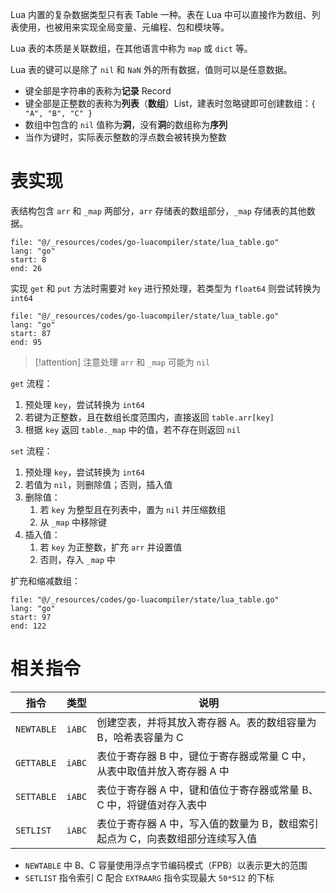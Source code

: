 Lua 内置的复杂数据类型只有表 Table 一种。表在 Lua 中可以直接作为数组、列表使用，也被用来实现全局变量、元编程、包和模块等。

Lua 表的本质是关联数组，在其他语言中称为 `map` 或 `dict` 等。

Lua 表的键可以是除了 `nil` 和 `NaN` 外的所有数据，值则可以是任意数据。
- 键全部是字符串的表称为**记录** Record
- 键全部是正整数的表称为**列表**（**数组**）List，建表时忽略键即可创建数组：`{ "A", "B", "C" }`
- 数组中包含的 `nil` 值称为**洞**，没有**洞**的数组称为**序列**
- 当作为键时，实际表示整数的浮点数会被转换为整数

# 表实现

表结构包含 `arr` 和 `_map` 两部分，`arr` 存储表的数组部分，`_map` 存储表的其他数据。

```reference
file: "@/_resources/codes/go-luacompiler/state/lua_table.go"
lang: "go"
start: 8
end: 26
```

实现 `get` 和 `put` 方法时需要对 `key` 进行预处理，若类型为 `float64` 则尝试转换为 `int64`

```reference
file: "@/_resources/codes/go-luacompiler/state/lua_table.go"
lang: "go"
start: 87
end: 95
```

> [!attention] 注意处理 `arr` 和 `_map` 可能为 `nil`

`get` 流程：
1. 预处理 `key`，尝试转换为 `int64`
2. 若键为正整数，且在数组长度范围内，直接返回 `table.arr[key]`
3. 根据 `key` 返回 `table._map` 中的值，若不存在则返回 `nil`

`set` 流程：
1. 预处理 `key`，尝试转换为 `int64`
2. 若值为 `nil`，则删除值；否则，插入值
3. 删除值：
	1. 若 `key` 为整型且在列表中，置为 `nil` 并压缩数组
	2. 从 `_map` 中移除键
4. 插入值：
	1. 若 `key` 为正整数，扩充 `arr` 并设置值
	2. 否则，存入 `_map` 中

扩充和缩减数组：

```reference
file: "@/_resources/codes/go-luacompiler/state/lua_table.go"
lang: "go"
start: 97
end: 122
```

# 相关指令

| 指令         | 类型     | 说明                                         |
| ---------- | ------ | ------------------------------------------ |
| `NEWTABLE` | `iABC` | 创建空表，并将其放入寄存器 A。表的数组容量为 B，哈希表容量为 C         |
| `GETTABLE` | `iABC` | 表位于寄存器 B 中，键位于寄存器或常量 C 中，从表中取值并放入寄存器 A 中   |
| `SETTABLE` | `iABC` | 表位于寄存器 A 中，键和值位于寄存器或常量 B、C 中，将键值对存入表中      |
| `SETLIST`  | `iABC` | 表位于寄存器 A 中，写入值的数量为 B，数组索引起点为 C，向表数组部分连续写入值 |
-  `NEWTABLE` 中 B、C 容量使用浮点字节编码模式（FPB）以表示更大的范围
-  `SETLIST` 指令索引 C 配合 `EXTRAARG` 指令实现最大 `50*512` 的下标

